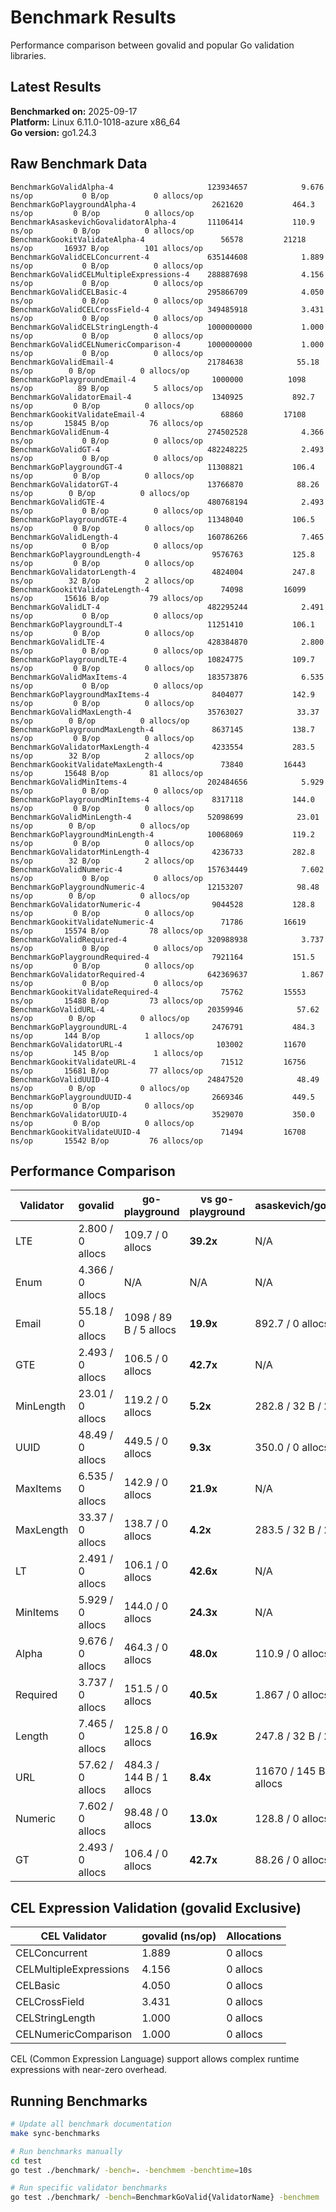# Benchmark Results

Performance comparison between govalid and popular Go validation libraries.

## Latest Results

**Benchmarked on:** 2025-09-17  
**Platform:** Linux 6.11.0-1018-azure x86_64  
**Go version:** go1.24.3

## Raw Benchmark Data

```
BenchmarkGoValidAlpha-4                    	123934657	         9.676 ns/op	       0 B/op	       0 allocs/op
BenchmarkGoPlaygroundAlpha-4               	 2621620	       464.3 ns/op	       0 B/op	       0 allocs/op
BenchmarkAsaskevichGovalidatorAlpha-4      	11106414	       110.9 ns/op	       0 B/op	       0 allocs/op
BenchmarkGookitValidateAlpha-4             	   56578	     21218 ns/op	   16937 B/op	     101 allocs/op
BenchmarkGoValidCELConcurrent-4            	635144608	         1.889 ns/op	       0 B/op	       0 allocs/op
BenchmarkGoValidCELMultipleExpressions-4   	288887698	         4.156 ns/op	       0 B/op	       0 allocs/op
BenchmarkGoValidCELBasic-4                 	295866709	         4.050 ns/op	       0 B/op	       0 allocs/op
BenchmarkGoValidCELCrossField-4            	349485918	         3.431 ns/op	       0 B/op	       0 allocs/op
BenchmarkGoValidCELStringLength-4          	1000000000	         1.000 ns/op	       0 B/op	       0 allocs/op
BenchmarkGoValidCELNumericComparison-4     	1000000000	         1.000 ns/op	       0 B/op	       0 allocs/op
BenchmarkGoValidEmail-4                    	21784638	        55.18 ns/op	       0 B/op	       0 allocs/op
BenchmarkGoPlaygroundEmail-4               	 1000000	      1098 ns/op	      89 B/op	       5 allocs/op
BenchmarkGoValidatorEmail-4                	 1340925	       892.7 ns/op	       0 B/op	       0 allocs/op
BenchmarkGookitValidateEmail-4             	   68860	     17108 ns/op	   15845 B/op	      76 allocs/op
BenchmarkGoValidEnum-4                     	274502528	         4.366 ns/op	       0 B/op	       0 allocs/op
BenchmarkGoValidGT-4                       	482248225	         2.493 ns/op	       0 B/op	       0 allocs/op
BenchmarkGoPlaygroundGT-4                  	11308821	       106.4 ns/op	       0 B/op	       0 allocs/op
BenchmarkGoValidatorGT-4                   	13766870	        88.26 ns/op	       0 B/op	       0 allocs/op
BenchmarkGoValidGTE-4                      	480768194	         2.493 ns/op	       0 B/op	       0 allocs/op
BenchmarkGoPlaygroundGTE-4                 	11348040	       106.5 ns/op	       0 B/op	       0 allocs/op
BenchmarkGoValidLength-4                   	160786266	         7.465 ns/op	       0 B/op	       0 allocs/op
BenchmarkGoPlaygroundLength-4              	 9576763	       125.8 ns/op	       0 B/op	       0 allocs/op
BenchmarkGoValidatorLength-4               	 4824004	       247.8 ns/op	      32 B/op	       2 allocs/op
BenchmarkGookitValidateLength-4            	   74098	     16099 ns/op	   15616 B/op	      79 allocs/op
BenchmarkGoValidLT-4                       	482295244	         2.491 ns/op	       0 B/op	       0 allocs/op
BenchmarkGoPlaygroundLT-4                  	11251410	       106.1 ns/op	       0 B/op	       0 allocs/op
BenchmarkGoValidLTE-4                      	428384870	         2.800 ns/op	       0 B/op	       0 allocs/op
BenchmarkGoPlaygroundLTE-4                 	10824775	       109.7 ns/op	       0 B/op	       0 allocs/op
BenchmarkGoValidMaxItems-4                 	183573876	         6.535 ns/op	       0 B/op	       0 allocs/op
BenchmarkGoPlaygroundMaxItems-4            	 8404077	       142.9 ns/op	       0 B/op	       0 allocs/op
BenchmarkGoValidMaxLength-4                	35763027	        33.37 ns/op	       0 B/op	       0 allocs/op
BenchmarkGoPlaygroundMaxLength-4           	 8637145	       138.7 ns/op	       0 B/op	       0 allocs/op
BenchmarkGoValidatorMaxLength-4            	 4233554	       283.5 ns/op	      32 B/op	       2 allocs/op
BenchmarkGookitValidateMaxLength-4         	   73840	     16443 ns/op	   15648 B/op	      81 allocs/op
BenchmarkGoValidMinItems-4                 	202484656	         5.929 ns/op	       0 B/op	       0 allocs/op
BenchmarkGoPlaygroundMinItems-4            	 8317118	       144.0 ns/op	       0 B/op	       0 allocs/op
BenchmarkGoValidMinLength-4                	52098699	        23.01 ns/op	       0 B/op	       0 allocs/op
BenchmarkGoPlaygroundMinLength-4           	10068069	       119.2 ns/op	       0 B/op	       0 allocs/op
BenchmarkGoValidatorMinLength-4            	 4236733	       282.8 ns/op	      32 B/op	       2 allocs/op
BenchmarkGoValidNumeric-4                  	157634449	         7.602 ns/op	       0 B/op	       0 allocs/op
BenchmarkGoPlaygroundNumeric-4             	12153207	        98.48 ns/op	       0 B/op	       0 allocs/op
BenchmarkGoValidatorNumeric-4              	 9044528	       128.8 ns/op	       0 B/op	       0 allocs/op
BenchmarkGookitValidateNumeric-4           	   71786	     16619 ns/op	   15574 B/op	      78 allocs/op
BenchmarkGoValidRequired-4                 	320988938	         3.737 ns/op	       0 B/op	       0 allocs/op
BenchmarkGoPlaygroundRequired-4            	 7921164	       151.5 ns/op	       0 B/op	       0 allocs/op
BenchmarkGoValidatorRequired-4             	642369637	         1.867 ns/op	       0 B/op	       0 allocs/op
BenchmarkGookitValidateRequired-4          	   75762	     15553 ns/op	   15488 B/op	      73 allocs/op
BenchmarkGoValidURL-4                      	20359946	        57.62 ns/op	       0 B/op	       0 allocs/op
BenchmarkGoPlaygroundURL-4                 	 2476791	       484.3 ns/op	     144 B/op	       1 allocs/op
BenchmarkGoValidatorURL-4                  	  103002	     11670 ns/op	     145 B/op	       1 allocs/op
BenchmarkGookitValidateURL-4               	   71512	     16756 ns/op	   15681 B/op	      77 allocs/op
BenchmarkGoValidUUID-4                     	24847520	        48.49 ns/op	       0 B/op	       0 allocs/op
BenchmarkGoPlaygroundUUID-4                	 2669346	       449.5 ns/op	       0 B/op	       0 allocs/op
BenchmarkGoValidatorUUID-4                 	 3529070	       350.0 ns/op	       0 B/op	       0 allocs/op
BenchmarkGookitValidateUUID-4              	   71494	     16708 ns/op	   15542 B/op	      76 allocs/op
```

## Performance Comparison

| Validator | govalid | go-playground | vs go-playground | asaskevich/govalidator | vs asaskevich | gookit/validate | vs gookit |
|-----------|---------|---------------|------------------|----------------------|---------------|----------------|----------|
| LTE | 2.800 / 0 allocs | 109.7 / 0 allocs | **39.2x** | N/A | N/A | N/A | N/A |
| Enum | 4.366 / 0 allocs | N/A | N/A | N/A | N/A | N/A | N/A |
| Email | 55.18 / 0 allocs | 1098 / 89 B / 5 allocs | **19.9x** | 892.7 / 0 allocs | **16.2x** | 17108 / 15845 B / 76 allocs | **310.0x** |
| GTE | 2.493 / 0 allocs | 106.5 / 0 allocs | **42.7x** | N/A | N/A | N/A | N/A |
| MinLength | 23.01 / 0 allocs | 119.2 / 0 allocs | **5.2x** | 282.8 / 32 B / 2 allocs | **12.3x** | N/A | N/A |
| UUID | 48.49 / 0 allocs | 449.5 / 0 allocs | **9.3x** | 350.0 / 0 allocs | **7.2x** | 16708 / 15542 B / 76 allocs | **344.6x** |
| MaxItems | 6.535 / 0 allocs | 142.9 / 0 allocs | **21.9x** | N/A | N/A | N/A | N/A |
| MaxLength | 33.37 / 0 allocs | 138.7 / 0 allocs | **4.2x** | 283.5 / 32 B / 2 allocs | **8.5x** | 16443 / 15648 B / 81 allocs | **492.7x** |
| LT | 2.491 / 0 allocs | 106.1 / 0 allocs | **42.6x** | N/A | N/A | N/A | N/A |
| MinItems | 5.929 / 0 allocs | 144.0 / 0 allocs | **24.3x** | N/A | N/A | N/A | N/A |
| Alpha | 9.676 / 0 allocs | 464.3 / 0 allocs | **48.0x** | 110.9 / 0 allocs | **11.5x** | 21218 / 16937 B / 101 allocs | **2192.8x** |
| Required | 3.737 / 0 allocs | 151.5 / 0 allocs | **40.5x** | 1.867 / 0 allocs | **0.5x** | 15553 / 15488 B / 73 allocs | **4161.9x** |
| Length | 7.465 / 0 allocs | 125.8 / 0 allocs | **16.9x** | 247.8 / 32 B / 2 allocs | **33.2x** | 16099 / 15616 B / 79 allocs | **2156.6x** |
| URL | 57.62 / 0 allocs | 484.3 / 144 B / 1 allocs | **8.4x** | 11670 / 145 B / 1 allocs | **202.5x** | 16756 / 15681 B / 77 allocs | **290.8x** |
| Numeric | 7.602 / 0 allocs | 98.48 / 0 allocs | **13.0x** | 128.8 / 0 allocs | **16.9x** | 16619 / 15574 B / 78 allocs | **2186.1x** |
| GT | 2.493 / 0 allocs | 106.4 / 0 allocs | **42.7x** | 88.26 / 0 allocs | **35.4x** | N/A | N/A |

## CEL Expression Validation (govalid Exclusive)

| CEL Validator | govalid (ns/op) | Allocations |
|---------------|-----------------|-------------|
| CELConcurrent | 1.889 | 0 allocs |
| CELMultipleExpressions | 4.156 | 0 allocs |
| CELBasic | 4.050 | 0 allocs |
| CELCrossField | 3.431 | 0 allocs |
| CELStringLength | 1.000 | 0 allocs |
| CELNumericComparison | 1.000 | 0 allocs |

CEL (Common Expression Language) support allows complex runtime expressions with near-zero overhead.

## Running Benchmarks

```bash
# Update all benchmark documentation
make sync-benchmarks

# Run benchmarks manually
cd test
go test ./benchmark/ -bench=. -benchmem -benchtime=10s

# Run specific validator benchmarks
go test ./benchmark/ -bench=BenchmarkGoValid{ValidatorName} -benchmem
```
